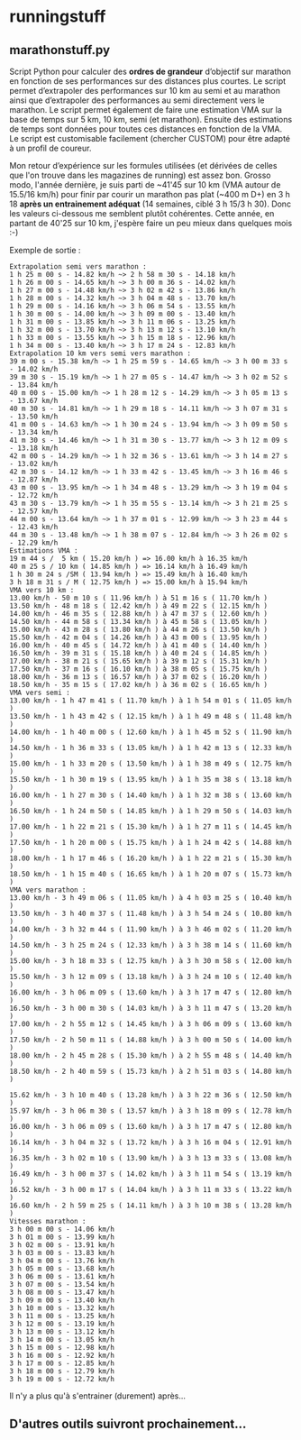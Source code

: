 runningstuff
============

marathonstuff.py
----------------
Script Python pour calculer des **ordres de grandeur** d’objectif sur marathon en fonction de ses performances sur des distances plus courtes. Le script permet d’extrapoler des performances sur 10 km au semi et au marathon ainsi que d’extrapoler des performances au semi directement vers le marathon. Le script permet également de faire une estimation VMA sur la base de temps sur 5 km, 10 km, semi (et marathon). Ensuite des estimations de temps sont données pour toutes ces distances en fonction de la VMA. Le script est customisable facilement (chercher CUSTOM) pour être adapté à un profil de coureur.

Mon retour d’expérience sur les formules utilisées (et dérivées de celles que l'on trouve dans les magazines de running) est assez bon. Grosso modo, l'année dernière, je suis parti de ~41'45 sur 10 km (VMA autour de 15.5/16 km/h) pour finir par courir un marathon pas plat (~400 m D+) en 3 h 18 **après un entrainement adéquat** (14 semaines, ciblé 3 h 15/3 h 30). Donc les valeurs ci-dessous me semblent plutôt cohérentes. Cette année, en partant de 40'25 sur 10 km, j'espère faire un peu mieux dans quelques mois :-)

Exemple de sortie :

    Extrapolation semi vers marathon :
    1 h 25 m 00 s - 14.82 km/h ~> 2 h 58 m 30 s - 14.18 km/h
    1 h 26 m 00 s - 14.65 km/h ~> 3 h 00 m 36 s - 14.02 km/h
    1 h 27 m 00 s - 14.48 km/h ~> 3 h 02 m 42 s - 13.86 km/h
    1 h 28 m 00 s - 14.32 km/h ~> 3 h 04 m 48 s - 13.70 km/h
    1 h 29 m 00 s - 14.16 km/h ~> 3 h 06 m 54 s - 13.55 km/h
    1 h 30 m 00 s - 14.00 km/h ~> 3 h 09 m 00 s - 13.40 km/h
    1 h 31 m 00 s - 13.85 km/h ~> 3 h 11 m 06 s - 13.25 km/h
    1 h 32 m 00 s - 13.70 km/h ~> 3 h 13 m 12 s - 13.10 km/h
    1 h 33 m 00 s - 13.55 km/h ~> 3 h 15 m 18 s - 12.96 km/h
    1 h 34 m 00 s - 13.40 km/h ~> 3 h 17 m 24 s - 12.83 km/h
    Extrapolation 10 km vers semi vers marathon :
    39 m 00 s - 15.38 km/h ~> 1 h 25 m 59 s - 14.65 km/h ~> 3 h 00 m 33 s - 14.02 km/h
    39 m 30 s - 15.19 km/h ~> 1 h 27 m 05 s - 14.47 km/h ~> 3 h 02 m 52 s - 13.84 km/h
    40 m 00 s - 15.00 km/h ~> 1 h 28 m 12 s - 14.29 km/h ~> 3 h 05 m 13 s - 13.67 km/h
    40 m 30 s - 14.81 km/h ~> 1 h 29 m 18 s - 14.11 km/h ~> 3 h 07 m 31 s - 13.50 km/h
    41 m 00 s - 14.63 km/h ~> 1 h 30 m 24 s - 13.94 km/h ~> 3 h 09 m 50 s - 13.34 km/h
    41 m 30 s - 14.46 km/h ~> 1 h 31 m 30 s - 13.77 km/h ~> 3 h 12 m 09 s - 13.18 km/h
    42 m 00 s - 14.29 km/h ~> 1 h 32 m 36 s - 13.61 km/h ~> 3 h 14 m 27 s - 13.02 km/h
    42 m 30 s - 14.12 km/h ~> 1 h 33 m 42 s - 13.45 km/h ~> 3 h 16 m 46 s - 12.87 km/h
    43 m 00 s - 13.95 km/h ~> 1 h 34 m 48 s - 13.29 km/h ~> 3 h 19 m 04 s - 12.72 km/h
    43 m 30 s - 13.79 km/h ~> 1 h 35 m 55 s - 13.14 km/h ~> 3 h 21 m 25 s - 12.57 km/h
    44 m 00 s - 13.64 km/h ~> 1 h 37 m 01 s - 12.99 km/h ~> 3 h 23 m 44 s - 12.43 km/h
    44 m 30 s - 13.48 km/h ~> 1 h 38 m 07 s - 12.84 km/h ~> 3 h 26 m 02 s - 12.29 km/h
    Estimations VMA :
    19 m 44 s /  5 km ( 15.20 km/h ) => 16.00 km/h à 16.35 km/h
    40 m 25 s / 10 km ( 14.85 km/h ) => 16.14 km/h à 16.49 km/h
    1 h 30 m 24 s /SM ( 13.94 km/h ) => 15.49 km/h à 16.40 km/h
    3 h 18 m 31 s / M ( 12.75 km/h ) => 15.00 km/h à 15.94 km/h
    VMA vers 10 km :
    13.00 km/h - 50 m 10 s ( 11.96 km/h ) à 51 m 16 s ( 11.70 km/h )
    13.50 km/h - 48 m 18 s ( 12.42 km/h ) à 49 m 22 s ( 12.15 km/h )
    14.00 km/h - 46 m 35 s ( 12.88 km/h ) à 47 m 37 s ( 12.60 km/h )
    14.50 km/h - 44 m 58 s ( 13.34 km/h ) à 45 m 58 s ( 13.05 km/h )
    15.00 km/h - 43 m 28 s ( 13.80 km/h ) à 44 m 26 s ( 13.50 km/h )
    15.50 km/h - 42 m 04 s ( 14.26 km/h ) à 43 m 00 s ( 13.95 km/h )
    16.00 km/h - 40 m 45 s ( 14.72 km/h ) à 41 m 40 s ( 14.40 km/h )
    16.50 km/h - 39 m 31 s ( 15.18 km/h ) à 40 m 24 s ( 14.85 km/h )
    17.00 km/h - 38 m 21 s ( 15.65 km/h ) à 39 m 12 s ( 15.31 km/h )
    17.50 km/h - 37 m 16 s ( 16.10 km/h ) à 38 m 05 s ( 15.75 km/h )
    18.00 km/h - 36 m 13 s ( 16.57 km/h ) à 37 m 02 s ( 16.20 km/h )
    18.50 km/h - 35 m 15 s ( 17.02 km/h ) à 36 m 02 s ( 16.65 km/h )
    VMA vers semi :
    13.00 km/h - 1 h 47 m 41 s ( 11.70 km/h ) à 1 h 54 m 01 s ( 11.05 km/h )
    13.50 km/h - 1 h 43 m 42 s ( 12.15 km/h ) à 1 h 49 m 48 s ( 11.48 km/h )
    14.00 km/h - 1 h 40 m 00 s ( 12.60 km/h ) à 1 h 45 m 52 s ( 11.90 km/h )
    14.50 km/h - 1 h 36 m 33 s ( 13.05 km/h ) à 1 h 42 m 13 s ( 12.33 km/h )
    15.00 km/h - 1 h 33 m 20 s ( 13.50 km/h ) à 1 h 38 m 49 s ( 12.75 km/h )
    15.50 km/h - 1 h 30 m 19 s ( 13.95 km/h ) à 1 h 35 m 38 s ( 13.18 km/h )
    16.00 km/h - 1 h 27 m 30 s ( 14.40 km/h ) à 1 h 32 m 38 s ( 13.60 km/h )
    16.50 km/h - 1 h 24 m 50 s ( 14.85 km/h ) à 1 h 29 m 50 s ( 14.03 km/h )
    17.00 km/h - 1 h 22 m 21 s ( 15.30 km/h ) à 1 h 27 m 11 s ( 14.45 km/h )
    17.50 km/h - 1 h 20 m 00 s ( 15.75 km/h ) à 1 h 24 m 42 s ( 14.88 km/h )
    18.00 km/h - 1 h 17 m 46 s ( 16.20 km/h ) à 1 h 22 m 21 s ( 15.30 km/h )
    18.50 km/h - 1 h 15 m 40 s ( 16.65 km/h ) à 1 h 20 m 07 s ( 15.73 km/h )
    VMA vers marathon :
    13.00 km/h - 3 h 49 m 06 s ( 11.05 km/h ) à 4 h 03 m 25 s ( 10.40 km/h )
    13.50 km/h - 3 h 40 m 37 s ( 11.48 km/h ) à 3 h 54 m 24 s ( 10.80 km/h )
    14.00 km/h - 3 h 32 m 44 s ( 11.90 km/h ) à 3 h 46 m 02 s ( 11.20 km/h )
    14.50 km/h - 3 h 25 m 24 s ( 12.33 km/h ) à 3 h 38 m 14 s ( 11.60 km/h )
    15.00 km/h - 3 h 18 m 33 s ( 12.75 km/h ) à 3 h 30 m 58 s ( 12.00 km/h )
    15.50 km/h - 3 h 12 m 09 s ( 13.18 km/h ) à 3 h 24 m 10 s ( 12.40 km/h )
    16.00 km/h - 3 h 06 m 09 s ( 13.60 km/h ) à 3 h 17 m 47 s ( 12.80 km/h )
    16.50 km/h - 3 h 00 m 30 s ( 14.03 km/h ) à 3 h 11 m 47 s ( 13.20 km/h )
    17.00 km/h - 2 h 55 m 12 s ( 14.45 km/h ) à 3 h 06 m 09 s ( 13.60 km/h )
    17.50 km/h - 2 h 50 m 11 s ( 14.88 km/h ) à 3 h 00 m 50 s ( 14.00 km/h )
    18.00 km/h - 2 h 45 m 28 s ( 15.30 km/h ) à 2 h 55 m 48 s ( 14.40 km/h )
    18.50 km/h - 2 h 40 m 59 s ( 15.73 km/h ) à 2 h 51 m 03 s ( 14.80 km/h )

    15.62 km/h - 3 h 10 m 40 s ( 13.28 km/h ) à 3 h 22 m 36 s ( 12.50 km/h )
    15.97 km/h - 3 h 06 m 30 s ( 13.57 km/h ) à 3 h 18 m 09 s ( 12.78 km/h )
    16.00 km/h - 3 h 06 m 09 s ( 13.60 km/h ) à 3 h 17 m 47 s ( 12.80 km/h )
    16.14 km/h - 3 h 04 m 32 s ( 13.72 km/h ) à 3 h 16 m 04 s ( 12.91 km/h )
    16.35 km/h - 3 h 02 m 10 s ( 13.90 km/h ) à 3 h 13 m 33 s ( 13.08 km/h )
    16.49 km/h - 3 h 00 m 37 s ( 14.02 km/h ) à 3 h 11 m 54 s ( 13.19 km/h )
    16.52 km/h - 3 h 00 m 17 s ( 14.04 km/h ) à 3 h 11 m 33 s ( 13.22 km/h )
    16.60 km/h - 2 h 59 m 25 s ( 14.11 km/h ) à 3 h 10 m 38 s ( 13.28 km/h )
    Vitesses marathon :
    3 h 00 m 00 s - 14.06 km/h
    3 h 01 m 00 s - 13.99 km/h
    3 h 02 m 00 s - 13.91 km/h
    3 h 03 m 00 s - 13.83 km/h
    3 h 04 m 00 s - 13.76 km/h
    3 h 05 m 00 s - 13.68 km/h
    3 h 06 m 00 s - 13.61 km/h
    3 h 07 m 00 s - 13.54 km/h
    3 h 08 m 00 s - 13.47 km/h
    3 h 09 m 00 s - 13.40 km/h
    3 h 10 m 00 s - 13.32 km/h
    3 h 11 m 00 s - 13.25 km/h
    3 h 12 m 00 s - 13.19 km/h
    3 h 13 m 00 s - 13.12 km/h
    3 h 14 m 00 s - 13.05 km/h
    3 h 15 m 00 s - 12.98 km/h
    3 h 16 m 00 s - 12.92 km/h
    3 h 17 m 00 s - 12.85 km/h
    3 h 18 m 00 s - 12.79 km/h
    3 h 19 m 00 s - 12.72 km/h

Il n'y a plus qu'à s'entrainer (durement) après...

D'autres outils suivront prochainement...
-----------------------------------------
